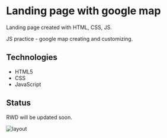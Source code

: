 # Landing page with google map

Landing page created with HTML, CSS, JS.

JS practice - google map creating and customizing.

## Technologies
* HTML5
* CSS
* JavaScript


## Status
RWD will be updated soon.

![layout](screenshot.png)